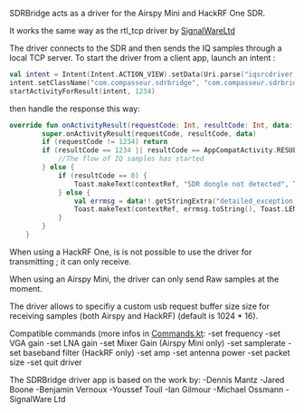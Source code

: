 SDRBridge acts as a driver for the Airspy Mini and HackRF One SDR.

It works the same way as the rtl_tcp driver by [SignalWareLtd](https://github.com/signalwareltd/rtl_tcp_andro-)

The driver connects to the SDR and then sends the IQ samples through a local TCP server.
To start the driver from a client app, launch an intent :

```kotlin
val intent = Intent(Intent.ACTION_VIEW).setData(Uri.parse("iqsrcdriver://?a=127.0.0.1&p=1234&f=$frequency&s=$samplerate"))
intent.setClassName("com.compasseur.sdrbridge", "com.compasseur.sdrbridge.IntentHandlerActivity")
startActivityForResult(intent, 1234)
```

then handle the response this way: 

```kotlin
override fun onActivityResult(requestCode: Int, resultCode: Int, data: Intent?) {
        super.onActivityResult(requestCode, resultCode, data)
        if (requestCode != 1234) return
        if (resultCode == 1234 || resultCode == AppCompatActivity.RESULT_OK) {
            //The flow of IQ samples has started
        } else {
            if (resultCode == 0) {
                Toast.makeText(contextRef, "SDR dongle not detected", Toast.LENGTH_SHORT).show()
            } else {
                val errmsg = data!!.getStringExtra("detailed_exception_message")
                Toast.makeText(contextRef, errmsg.toString(), Toast.LENGTH_SHORT).show()
            }
        }
    }
```


When using a HackRF One, is is not possible to use the driver for transmitting ; it can only receive.

When using an Airspy Mini, the driver can only send Raw samples at the moment.

The driver allows to specifiy a custom usb request buffer size size for receiving samples (both Airspy and HackRF) (default is 1024 * 16).

Compatible commands (more infos in [Commands.kt](https://github.com/compasseur/SDRBridge/blob/main/app/src/main/java/com/compasseur/sdrbridge/Commands.kt):
-set frequency
-set VGA gain
-set LNA gain
-set Mixer Gain (Airspy Mini only)
-set samplerate
-set baseband filter (HackRF only)
-set amp
-set antenna power
-set packet size
-set quit driver


The SDRBridge driver app is based on the work by:
-Dennis Mantz
-Jared Boone
-Benjamin Vernoux
-Youssef Touil
-Ian Gilmour
-Michael Ossmann
-SignalWare Ltd
